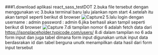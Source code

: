 ###1.download aplikasi react_sass_testDOT
2.buka file tersebut dengan menggunakan vc
3.buka terminal baru lalu jalankan npm start
4.setelah itu akan tampil seperti berikut di browser
![Capture2](https://user-images.githubusercontent.com/64895482/184495809-ddc50f0a-02d1-4674-b506-a45b87684c04.PNG)
5.lalu login dengan 
username : admin
password : admin
6.jika berhasil akan tampil seperti berikut di browser
![Capture](https://user-images.githubusercontent.com/64895482/184495837-5001e846-55af-4a88-97e6-68ae93c7b366.PNG)
7.di tampilan nomor 6 adalah fetch data dari https://jsonplaceholder.typicode.com/users/
8.di dalam tampilan no 6 ada form input dan juga tabel dimana form input digunakan untuk input data berdasrakan id 
dan tabel berguna unutk menampilkan data hasil dari form input tersebut 

